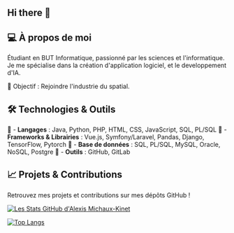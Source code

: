 ## Hi there 👋

## 💻 À propos de moi
Étudiant en BUT Informatique, passionné par les sciences et l'informatique. Je me spécialise dans la création d'application logiciel, et le developpement d'IA.

🎯 Objectif : Rejoindre l'industrie du spatial.

## 🛠️ Technologies & Outils  

🔹 - **Langages** :  Java, Python, PHP, HTML, CSS, JavaScript, SQL, PL/SQL
🔹 - **Frameworks & Librairies** :  Vue.js, Symfony/Laravel, Pandas, Django, TensorFlow, Pytorch
🔹 - **Base de données** :  SQL, PL/SQL, MySQL, Oracle, NoSQL, Postgre
🔹 - **Outils** :  GitHub, GitLab

## 📈 Projets & Contributions
Retrouvez mes projets et contributions sur mes dépôts GitHub !

[![Les Stats GitHub d'Alexis Michaux-Kinet](https://github-readme-stats.vercel.app/api?username=Yota02&show_icons=true&theme=dark&cache_seconds=1800)](https://github.com/Yota02/github-readme-stats)

[![Top Langs](https://github-readme-stats.vercel.app/api/top-langs/?username=Yota02&show_icons=true&theme=dark&include_all_commits=true&rank_icon=github&ring_color=3cbfff&hide_title=true&cache_seconds=1800)](https://github.com/Yota02/github-readme-stats)
